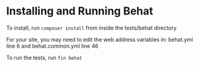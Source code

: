 # Installing and Running Behat

To install, run `composer install` from inside the tests/behat directory

For your site, you may need to edit the web address variables in:
behat.yml line 6
and
behat.common.yml line 46

To run the tests, run `fin behat`

